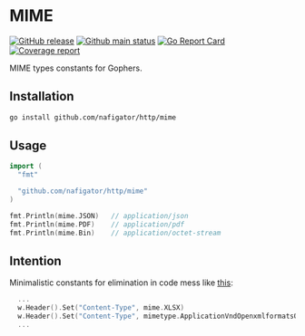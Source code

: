 # MIME

[![GitHub release][Release img]][Release src] [![Github main status][Github main status badge]][Github main status src] [![Go Report Card][Go Report Card badge]][Go Report Card src] [![Coverage report][Codecov report badge]][Codecov report src]

MIME types constants for Gophers.

## Installation

```sh
go install github.com/nafigator/http/mime
```

## Usage

```go
import (
  "fmt"

  "github.com/nafigator/http/mime"
)

fmt.Println(mime.JSON)   // application/json
fmt.Println(mime.PDF)    // application/pdf
fmt.Println(mime.Bin)    // application/octet-stream
```

## Intention
Minimalistic constants for elimination in code mess like [this][bad code]:
```go
  ...
  w.Header().Set("Content-Type", mime.XLSX)                                                             // good
  w.Header().Set("Content-Type", mimetype.ApplicationVndOpenxmlformatsOfficedocumentSpreadsheetmlSheet) // bad
  ...
```

[Release img]: https://img.shields.io/github/v/tag/nafigator/http?logo=github&labelColor=333&color=teal&filter=mime*
[Release src]: https://github.com/nafigator/http/tree/main/mime
[Github main status src]: https://github.com/nafigator/http/tree/main/mime
[Github main status badge]: https://github.com/nafigator/http/actions/workflows/go.yml/badge.svg?branch=main
[Go Report Card src]: https://goreportcard.com/report/github.com/nafigator/http/mime
[Go Report Card badge]: https://goreportcard.com/badge/github.com/nafigator/http/mime?v1
[Codecov report src]: https://app.codecov.io/gh/nafigator/http/tree/main
[Codecov report badge]: https://codecov.io/gh/nafigator/http/branch/main/graph/badge.svg
[bad code]: https://github.com/ldez/mimetype/blame/4de9543b5c7d8c409c824cbe7cf491a610e7351b/application.go#L2643
